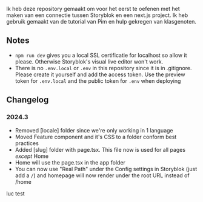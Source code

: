 Ik heb deze repository gemaakt om voor het eerst te oefenen met het maken van een connectie tussen Storyblok en een next.js project. Ik heb gebruik gemaakt van de tutorial van Pim en hulp gekregen van klasgenoten.

## Notes
* `npm run dev` gives you a local SSL certificatie for localhost so allow it please. Otherwise Storyblok's visual live editor won't work.
* There is no `.env.local` or `.env` in this repository since it is in .gitignore. Please create it yourself and add the access token. Use the preview token for `.env.local` and the public token for `.env` when deploying 

## Changelog

### 2024.3
- Removed [locale] folder since we're only working in 1 language
- Moved Feature component and it's CSS to a folder conform best practices
- Added [slug] folder with page.tsx. This file now is used for all pages _except_ Home
- Home will use the page.tsx in the app folder
- You can now use "Real Path" under the Config settings in Storyblok (just add a `/`) and homepage will now render under the root URL instead of /home

luc test
